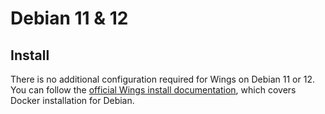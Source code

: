 # Debian 11 & 12

## Install

There is no additional configuration required for Wings on Debian 11 or 12. You can follow the [official Wings install documentation](../../documentation/wings/installing.md), which covers Docker installation for Debian.
